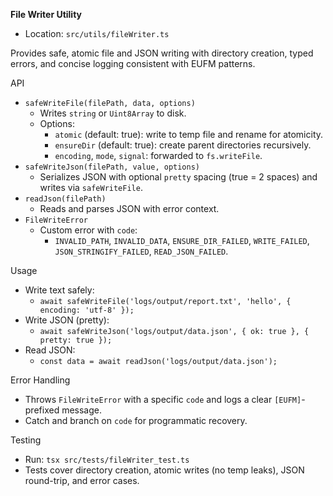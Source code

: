 **File Writer Utility**
- Location: `src/utils/fileWriter.ts`

Provides safe, atomic file and JSON writing with directory creation, typed errors, and concise logging consistent with EUFM patterns.

API
- `safeWriteFile(filePath, data, options)`
  - Writes `string` or `Uint8Array` to disk.
  - Options:
    - `atomic` (default: true): write to temp file and rename for atomicity.
    - `ensureDir` (default: true): create parent directories recursively.
    - `encoding`, `mode`, `signal`: forwarded to `fs.writeFile`.
- `safeWriteJson(filePath, value, options)`
  - Serializes JSON with optional `pretty` spacing (true = 2 spaces) and writes via `safeWriteFile`.
- `readJson(filePath)`
  - Reads and parses JSON with error context.
- `FileWriteError`
  - Custom error with `code`:
    - `INVALID_PATH`, `INVALID_DATA`, `ENSURE_DIR_FAILED`, `WRITE_FAILED`, `JSON_STRINGIFY_FAILED`, `READ_JSON_FAILED`.

Usage
- Write text safely:
  - `await safeWriteFile('logs/output/report.txt', 'hello', { encoding: 'utf-8' });`
- Write JSON (pretty):
  - `await safeWriteJson('logs/output/data.json', { ok: true }, { pretty: true });`
- Read JSON:
  - `const data = await readJson('logs/output/data.json');`

Error Handling
- Throws `FileWriteError` with a specific `code` and logs a clear `[EUFM]`-prefixed message.
- Catch and branch on `code` for programmatic recovery.

Testing
- Run: `tsx src/tests/fileWriter_test.ts`
- Tests cover directory creation, atomic writes (no temp leaks), JSON round-trip, and error cases.

